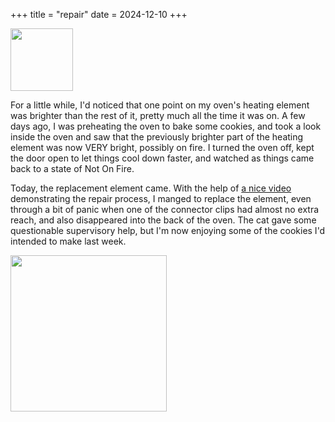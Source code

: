 +++
title = "repair"
date = 2024-12-10
+++

<img src="../broken_element.jpg" width="100" />

For a little while, I'd noticed that one point on my oven's heating element was brighter than the rest of it, pretty much all the time it was on. A few days ago, I was preheating the oven to bake some cookies, and took a look inside the oven and saw that the previously brighter part of the heating element was now VERY bright, possibly on fire. I turned the oven off, kept the door open to let things cool down faster, and watched as things came back to a state of Not On Fire.

Today, the replacement element came. With the help of [a nice video](https://www.youtube.com/watch?v=nBu5k8ZhOoY) demonstrating the repair process, I manged to replace the element, even through a bit of panic when one of the connector clips had almost no extra reach, and also disappeared into the back of the oven. The cat gave some questionable supervisory help, but I'm now enjoying some of the cookies I'd intended to make last week.

<img src="../cookies.jpg" width="250">
